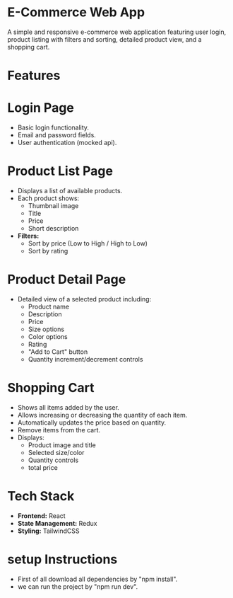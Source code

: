 # E-Commerce Web App

A simple and responsive e-commerce web application featuring user login, product listing with filters and sorting, detailed product view, and a shopping cart.

# Features

# Login Page
- Basic login functionality.
- Email and password fields.
- User authentication (mocked api).

# Product List Page
- Displays a list of available products.
- Each product shows:
  - Thumbnail image
  - Title
  - Price
  - Short description
- **Filters:**
  - Sort by price (Low to High / High to Low)
  - Sort by rating
  
# Product Detail Page
- Detailed view of a selected product including:
  - Product name
  - Description
  - Price
  - Size options
  - Color options
  - Rating
  - "Add to Cart" button
  - Quantity increment/decrement controls

# Shopping Cart
- Shows all items added by the user.
- Allows increasing or decreasing the quantity of each item.
- Automatically updates the price based on quantity.
- Remove items from the cart.
- Displays:
  - Product image and title
  - Selected size/color 
  - Quantity controls
  - total price

# Tech Stack

- **Frontend:** React 
- **State Management:** Redux 
- **Styling:** TailwindCSS 

# setup Instructions

- First of all download all dependencies by "npm install".
- we can run the project by "npm run dev".